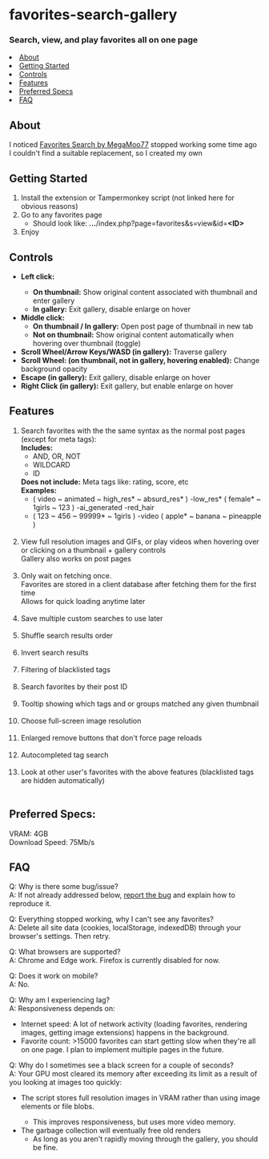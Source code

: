 # favorites-search-gallery

### Search, view, and play favorites all on one page

<li><a href="#about">About</a></li>
<li><a href="#getting-started">Getting Started</a></li>
<li><a href="#controls">Controls</a></li>
<li><a href="#features">Features</a></li>
<li><a href="#preferred-specs">Preferred Specs</a></li>
<li><a href="#faq">FAQ</a></li>

## About

I noticed [Favorites Search by MegaMoo77](https://github.com/MegaMoo77/favorites-search) stopped working some time ago\
 I couldn't find a suitable replacement, so I created my own

## Getting Started

<ol>
<li>Install the extension  or Tampermonkey script (not linked here for obvious reasons)</li>
<li>Go to any favorites page
    <ul>
    <li>Should look like: <strong>...</strong>/index.php?page=favorites&s=view&id=<strong>&ltID&gt</strong></li>
    </ul>
</li>
<li>Enjoy</li>
</ol>

## Controls

<ul>
    <li><strong>Left click:</strong></li>
      <ul>
        <li><strong>On thumbnail:</strong> Show original content associated with thumbnail and enter gallery</li>
        <li><strong>In gallery:</strong> Exit gallery, disable enlarge on hover</li>
      </ul>
    <li>
      <strong>Middle click:</strong>
      <ul>
          <li><strong>On thumbnail / In gallery:</strong> Open post page of thumbnail in new tab</li>
          <li><strong>Not on thumbnail:</strong> Show original content automatically when hovering over thumbnail (toggle)</li>
      </ul>
    </li>
    <li><strong>Scroll Wheel/Arrow Keys/WASD (in gallery):</strong> Traverse gallery</li>
    <li><strong>Scroll Wheel: (on thumbnail, not in gallery, hovering enabled):</strong> Change background opacity</li>
    <li><strong>Escape (in gallery):</strong> Exit gallery, disable enlarge on hover</li>
    <li><strong>Right Click (in gallery):</strong> Exit gallery, but enable enlarge on hover</li>
</ul>

## Features

<ol>
    <li>Search favorites with the the same syntax as the normal post pages (except for meta tags):<br>
        <strong>Includes:</strong>
            <ul>
            <li>AND, OR, NOT</li>
            <li>WILDCARD</li>
            <li>ID</li>
            </ul>
        <strong>Does not include:</strong> Meta tags like: rating, score, etc
        <br>
        <strong>Examples:</strong><br>
        <ul>
        <li>( video ~ animated ~ high_res* ~ absurd_res* ) -low_res* ( female* ~ 1girls ~ 123 ) -ai_generated -red_hair</li>
        <li>( 123 ~ 456 ~ 99999* ~ 1girls ) -video ( apple* ~ banana ~ pineapple )</li>
        </ul>
    </li><br>
    <li>View full resolution images and GIFs, or play videos when hovering over or clicking on a thumbnail + gallery controls<br>
        Gallery also works on post pages
    </li><br>
    <li>Only wait on fetching once.<br>
        Favorites are stored in a client database after fetching them for the first time<br>
        Allows for quick loading anytime later
    </li><br>
    <li>Save multiple custom searches to use later</li><br>
    <li>Shuffle search results order</li><br>
    <li>Invert search results</li><br>
    <li>Filtering of blacklisted tags</li><br>
    <li>Search favorites by their post ID</li><br>
    <li>Tooltip showing which tags and or groups matched any given thumbnail</li><br>
    <li>Choose full-screen image resolution</li><br>
    <li>Enlarged remove buttons that don't force page reloads</li><br>
    <li>Autocompleted tag search</li><br>
    <li>Look at other user's favorites with the above features (blacklisted tags are hidden automatically)</li><br>
</ol>

## Preferred Specs:

VRAM: 4GB\
Download Speed: 75Mb/s

## FAQ

Q: Why is there some bug/issue?\
A: If not already addressed below, [report the bug](https://github.com/bruh3396/favorites-search-gallery/issues) and explain how to reproduce it.

Q: Everything stopped working, why I can't see any favorites?\
A: Delete all site data (cookies, localStorage, indexedDB) through your browser's settings. Then retry.

Q: What browsers are supported?\
A: Chrome and Edge work. Firefox is currently disabled for now.

Q: Does it work on mobile?\
A: No.

Q: Why am I experiencing lag?\
A: Responsiveness depends on:

<ul>
    <li>Internet speed: A lot of network activity (loading favorites, rendering images, getting image extensions) happens in the background.</li>
    <li>Favorite count: >15000 favorites can start getting slow when they're all on one page. I plan to implement multiple pages in the future.</li>
</ul>

Q: Why do I sometimes see a black screen for a couple of seconds?\
A: Your GPU most cleared its memory after exceeding its limit as a result of you looking at images too quickly:

<ul>
    <li>The script stores full resolution images in VRAM rather than using image elements or file blobs.</li>
    <ul>
        <li>This improves responsiveness, but uses more video memory.</li>
    </ul>
    <li>The garbage collection will eventually free old renders
    <ul>
        <li>As long as you aren't rapidly moving through the gallery, you should be fine.</li>
    </ul>
</ul>
